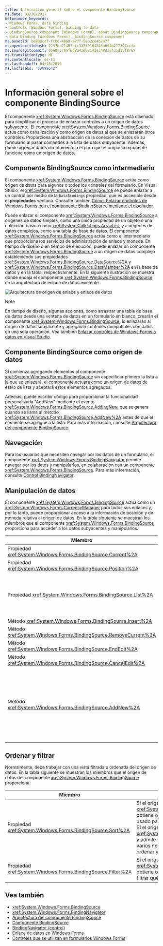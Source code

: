 ```yaml
---
title: Información general sobre el componente BindingSource
ms.date: 03/30/2017
helpviewer_keywords:
- Windows Forms, data binding
- controls [Windows Forms], binding to data
- BindingSource component [Windows Forms], about BindingSource component
- data binding [Windows Forms], BindingSource component
ms.assetid: be838caf-fcb0-4b68-827f-58b2c04b747f
ms.openlocfilehash: 2237ba71487afc132f9164243a664b277397ccfa
ms.sourcegitcommit: 0be8a279af6d8a43e03141e349d3efd5d35f8767
ms.translationtype: MT
ms.contentlocale: es-ES
ms.lasthandoff: 04/18/2019
ms.locfileid: "59098642"
---
```

# <a name="bindingsource-component-overview"></a>Información general sobre el componente BindingSource
El componente <xref:System.Windows.Forms.BindingSource> está diseñado para simplificar el proceso de enlazar controles a un origen de datos subyacente. El componente <xref:System.Windows.Forms.BindingSource> actúa como canalización y como origen de datos al que se enlazarán otros controles. Proporciona una abstracción de la conexión de datos de su formulario al pasar comandos a la lista de datos subyacente. Además, puede agregar datos directamente a él para que el propio componente funcione como un origen de datos.  
  
## <a name="bindingsource-component-as-an-intermediary"></a>Componente BindingSource como intermediario  
 El componente <xref:System.Windows.Forms.BindingSource> actúa como origen de datos para algunos o todos los controles del formulario. En Visual Studio, el <xref:System.Windows.Forms.BindingSource> se puede enlazar a un control por medio de la `DataBindings` propiedad, que es accesible desde el **propiedades** ventana. Consulte también [Cómo: Enlazar controles de Windows Forms con el componente BindingSource mediante el diseñador](bind-wf-controls-with-the-bindingsource.md).  
  
 Puede enlazar el componente <xref:System.Windows.Forms.BindingSource> a orígenes de datos simples, como una única propiedad de un objeto o una colección básica como <xref:System.Collections.ArrayList>, y a orígenes de datos complejos, como una tabla de base de datos. El componente <xref:System.Windows.Forms.BindingSource> actúa como el intermediario que proporciona los servicios de administración de enlace y moneda. En tiempo de diseño o en tiempo de ejecución, puede enlazar un componente <xref:System.Windows.Forms.BindingSource> a un origen de datos complejo estableciendo sus propiedades <xref:System.Windows.Forms.BindingSource.DataSource%2A> y <xref:System.Windows.Forms.BindingSource.DataMember%2A> en la base de datos y en la tabla, respectivamente. En la siguiente ilustración se muestra dónde encaja el componente <xref:System.Windows.Forms.BindingSource> en la arquitectura de enlace de datos existente.  
  
 ![Arquitectura de origen de enlace y enlace de datos](./media/net-bindsrcdatabindarch.gif "NET_BindSrcDataBindArch")  
  
> [!NOTE]
>  En tiempo de diseño, algunas acciones, como arrastrar una tabla de base de datos desde una ventana de datos en un formulario en blanco, crearán el componente <xref:System.Windows.Forms.BindingSource>, lo enlazarán al origen de datos subyacente y agregarán controles compatibles con datos en una sola operación. Vea también [Enlazar controles de Windows Forms a datos en Visual Studio](/visualstudio/data-tools/bind-windows-forms-controls-to-data-in-visual-studio).  
  
## <a name="bindingsource-component-as-a-data-source"></a>Componente BindingSource como origen de datos  
 Si comienza agregando elementos al componente <xref:System.Windows.Forms.BindingSource> sin especificar primero la lista a la que se enlazará, el componente actuará como un origen de datos de estilo de lista y aceptará estos elementos agregados.  
  
 Además, puede escribir código para proporcionar la funcionalidad personalizada "AddNew" mediante el evento <xref:System.Windows.Forms.BindingSource.AddingNew>, que se genera cuando se llama al método <xref:System.Windows.Forms.BindingSource.AddNew%2A> antes de que el elemento se agregue a la lista. Para más información, consulte [Arquitectura del componente BindingSource](bindingsource-component-architecture.md).  
  
## <a name="navigation"></a>Navegación  
 Para los usuarios que necesiten navegar por los datos de un formulario, el componente <xref:System.Windows.Forms.BindingNavigator> permite navegar por los datos y manipularlos, en colaboración con un componente <xref:System.Windows.Forms.BindingSource>. Para más información, consulte [Control BindingNavigator](bindingnavigator-control-windows-forms.md).  
  
## <a name="data-manipulation"></a>Manipulación de datos  
 El componente <xref:System.Windows.Forms.BindingSource> actúa como un <xref:System.Windows.Forms.CurrencyManager> para todos sus enlaces y, por lo tanto, puede proporcionar acceso a la información de posición y de moneda relativa al origen de datos. En la tabla siguiente se muestran los miembros que el componente <xref:System.Windows.Forms.BindingSource> proporciona para acceder a los datos subyacentes y manipularlos.  
  
|Miembro|Descripción|  
|------------|-----------------|  
|Propiedad <xref:System.Windows.Forms.BindingSource.Current%2A>|Obtiene el elemento actual del origen de datos.|  
|Propiedad <xref:System.Windows.Forms.BindingSource.Position%2A>|Obtiene o establece la posición actual en la lista subyacente.|  
|Propiedad <xref:System.Windows.Forms.BindingSource.List%2A>|Obtiene la lista que es la evaluación de <xref:System.Windows.Forms.BindingSource.DataSource%2A> y <xref:System.Windows.Forms.BindingSource.DataMember%2A>. Si <xref:System.Windows.Forms.BindingSource.DataMember%2A> no está establecido, devuelve la lista especificada por <xref:System.Windows.Forms.BindingSource.DataSource%2A>.|  
|Método <xref:System.Windows.Forms.BindingSource.Insert%2A>|Inserta un elemento en el índice especificado de la lista.|  
|Método <xref:System.Windows.Forms.BindingSource.RemoveCurrent%2A>|Quita el elemento actual de la lista.|  
|Método <xref:System.Windows.Forms.BindingSource.EndEdit%2A>|Aplica los cambios pendientes al origen de datos subyacente.|  
|Método <xref:System.Windows.Forms.BindingSource.CancelEdit%2A>|Cancela la operación de edición actual.|  
|Método <xref:System.Windows.Forms.BindingSource.AddNew%2A>|Agrega un nuevo elemento a la lista subyacente. Si el origen de datos implementa <xref:System.ComponentModel.IBindingList> y devuelve un elemento para el evento <xref:System.Windows.Forms.BindingSource.AddingNew>, agrega este elemento. De lo contrario, la solicitud se pasa al método <xref:System.ComponentModel.IBindingList.AddNew%2A> de la lista. Si la lista subyacente no es una <xref:System.ComponentModel.IBindingList>, el elemento se crea automáticamente mediante su constructor público predeterminado.|  
  
## <a name="sorting-and-filtering"></a>Ordenar y filtrar  
 Normalmente, debe trabajar con una vista filtrada u ordenada del origen de datos. En la tabla siguiente se muestran los miembros que el origen de datos del componente <xref:System.Windows.Forms.BindingSource> proporciona.  
  
|Miembro|Descripción|  
|------------|-----------------|  
|Propiedad <xref:System.Windows.Forms.BindingSource.Sort%2A>|Si el origen de datos es una <xref:System.ComponentModel.IBindingList>, obtiene o establece el nombre de columna usado para ordenar y el criterio de ordenación. Si el origen de datos es una <xref:System.ComponentModel.IBindingListView> y admite la ordenación avanzada, obtiene varios nombres de columna usados para ordenar y el criterio de ordenación.|  
|Propiedad <xref:System.Windows.Forms.BindingSource.Filter%2A>|Si el origen de datos es una <xref:System.ComponentModel.IBindingListView>, obtiene o establece la expresión usada para filtrar qué filas se ven.|  
  
## <a name="see-also"></a>Vea también

- <xref:System.Windows.Forms.BindingSource>
- <xref:System.Windows.Forms.BindingNavigator>
- [Arquitectura del componente BindingSource](bindingsource-component-architecture.md)
- [Componente BindingSource](bindingsource-component.md)
- [BindingNavigator (control)](bindingnavigator-control-windows-forms.md)
- [Enlace de datos en Windows Forms](../windows-forms-data-binding.md)
- [Controles que se utilizan en formularios Windows Forms](controls-to-use-on-windows-forms.md)

